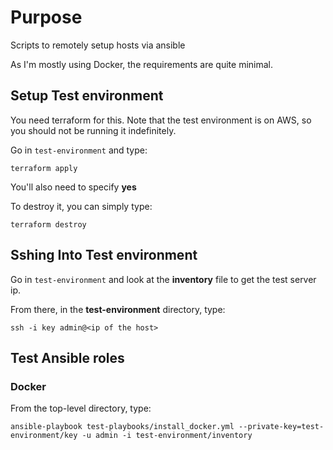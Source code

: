 # Purpose

Scripts to remotely setup hosts via ansible

As I'm mostly using Docker, the requirements are quite minimal.

## Setup Test environment

You need terraform for this. Note that the test environment is on AWS, so you should not be running it indefinitely.

Go in ```test-environment``` and type:

```
terraform apply
```

You'll also need to specify **yes**

To destroy it, you can simply type:

```
terraform destroy
```

## Sshing Into Test environment

Go in ```test-environment``` and look at the **inventory** file to get the test server ip.

From there, in the **test-environment** directory, type:

```
ssh -i key admin@<ip of the host>
```

## Test Ansible roles

### Docker

From the top-level directory, type:

```
ansible-playbook test-playbooks/install_docker.yml --private-key=test-environment/key -u admin -i test-environment/inventory
```
